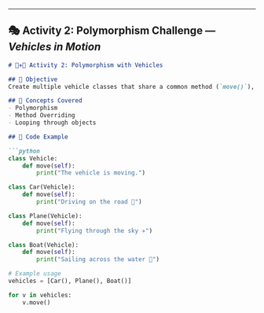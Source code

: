 
---

## 🎭 Activity 2: Polymorphism Challenge — *Vehicles in Motion*

```markdown
# 🚗✈️🚤 Activity 2: Polymorphism with Vehicles

## 🎯 Objective
Create multiple vehicle classes that share a common method (`move()`), but each defines it differently.

## 🧠 Concepts Covered
- Polymorphism
- Method Overriding
- Looping through objects

## 🧪 Code Example

```python
class Vehicle:
    def move(self):
        print("The vehicle is moving.")

class Car(Vehicle):
    def move(self):
        print("Driving on the road 🚗")

class Plane(Vehicle):
    def move(self):
        print("Flying through the sky ✈️")

class Boat(Vehicle):
    def move(self):
        print("Sailing across the water 🚤")

# Example usage
vehicles = [Car(), Plane(), Boat()]

for v in vehicles:
    v.move()
